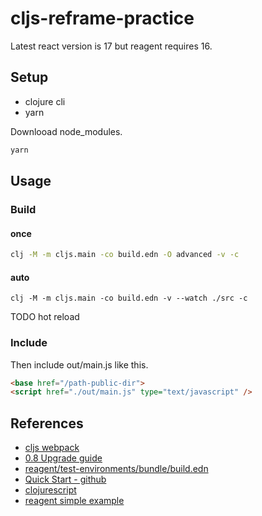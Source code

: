 # cljs-reframe-practice

Latest react version is 17 but reagent requires 16.

## Setup

- clojure cli
- yarn

Downlooad node_modules.
```bash
yarn
```

## Usage

### Build

#### once
```bash
clj -M -m cljs.main -co build.edn -O advanced -v -c
```

#### auto
```
clj -M -m cljs.main -co build.edn -v --watch ./src -c
```

TODO hot reload

### Include
Then include out/main.js like this.
```html
<base href="/path-public-dir">
<script href="./out/main.js" type="text/javascript" />
```

## References

- [cljs webpack](https://clojurescript.org/guides/webpack)
- [0.8 Upgrade guide](https://cljdoc.org/d/reagent/reagent/1.1.0/doc/other/0-8-upgrade-guide)
- [reagent/test-environments/bundle/build.edn](https://github.com/reagent-project/reagent/blob/master/test-environments/bundle/build.edn)
- [Quick Start - github](https://github.com/clojure/clojurescript-site/blob/53de8b8af3f6b3567e1f40838bd56e8cde022edd/content/guides/quick-start.adoc)
- [clojurescript](https://github.com/clojure/clojurescript)
- [reagent simple example](https://github.com/reagent-project/reagent/blob/master/examples/simple/src/simpleexample/core.cljs)
